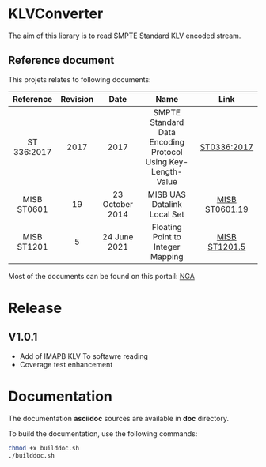 # KLVConverter

The aim of this library is to read SMPTE Standard KLV encoded stream.

## Reference document

This projets relates to following documents:

| Reference | Revision | Date | Name |Link|
|:---------:|:--------:|:----:|:----:|:--:|
| ST 336:2017 | 2017 | 2017 | SMPTE Standard Data Encoding Protocol Using Key-Length-Value | [ST0336:2017](https://pub.smpte.org/pub/st336/st0336-2017.pdf) |
| MISB ST0601| 19 | 23 October 2014 | MISB UAS Datalink Local Set | [MISB ST0601.19](https://nsgreg.nga.mil/doc/view?i=5471)
| MISB ST1201| 5 | 24 June 2021 | Floating Point to Integer Mapping | [MISB ST1201.5](https://nsgreg.nga.mil/doc/view?i=5276)

Most of the documents can be found on this portail: [NGA](https://nsgreg.nga.mil/misb.jsp)

# Release

## V1.0.1

- Add of IMAPB KLV To softawre reading
- Coverage test enhancement

# Documentation

The documentation __asciidoc__ sources are available in __doc__ directory.

To build the documentation, use the following commands:

```bash
chmod +x builddoc.sh
./builddoc.sh
```